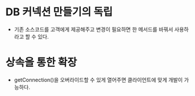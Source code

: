 # DB 커넥션 만들기의 독립
- 기존 소스코드를 고객에게 제공해주고 변경이 필요하면 한 메서드를 바꿔서 사용하라고 할 수 있다.

# 상속을 통한 확장
- getConnection()을 오버라이드할 수 있게 열어주면 클라이언트에 맞게 개발이 가능하다.